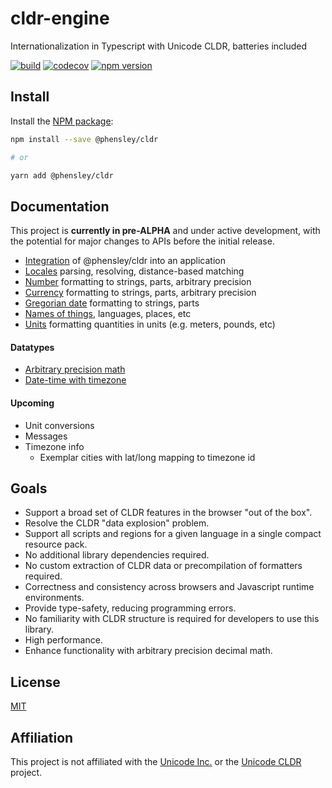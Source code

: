 # cldr-engine

Internationalization in Typescript with Unicode CLDR, batteries included

[![build](https://api.travis-ci.org/phensley/cldr-engine.svg?branch=master)](https://travis-ci.org/phensley/cldr-engine) [![codecov](https://codecov.io/gh/phensley/cldr-engine/branch/master/graph/badge.svg)](https://codecov.io/gh/phensley/cldr-engine) [![npm version](https://badge.fury.io/js/%40phensley%2Fcldr.svg)](https://www.npmjs.com/package/@phensley/cldr)

## Install

Install the [NPM package](https://www.npmjs.com/package/@phensley/cldr):

```bash
npm install --save @phensley/cldr

# or

yarn add @phensley/cldr
```

## Documentation

This project is **currently in pre-ALPHA** and under active development, with the potential for major changes to APIs before the initial release.

* [Integration](docs/integration.md) of @phensley/cldr into an application
* [Locales](docs/locale.md) parsing, resolving, distance-based matching
* [Number](docs/numbers.md) formatting to strings, parts, arbitrary precision
* [Currency](docs/currencies.md) formatting to strings, parts, arbitrary precision
* [Gregorian date](docs/gregorian.md) formatting to strings, parts
* [Names of things](docs/names.md), languages, places, etc
* [Units](docs/units.md) formatting quantities in units (e.g. meters, pounds, etc)

#### Datatypes

* [Arbitrary precision math](docs/math.md)
* [Date-time with timezone](docs/datetime.md)

#### Upcoming

 * Unit conversions
 * Messages
 * Timezone info
   * Exemplar cities with lat/long mapping to timezone id


## Goals

* Support a broad set of CLDR features in the browser "out of the box".
* Resolve the CLDR "data explosion" problem.
* Support all scripts and regions for a given language in a single compact resource pack.
* No additional library dependencies required.
* No custom extraction of CLDR data or precompilation of formatters required.
* Correctness and consistency across browsers and Javascript runtime environments.
* Provide type-safety, reducing programming errors.
* No familiarity with CLDR structure is required for developers to use this library.
* High performance.
* Enhance functionality with arbitrary precision decimal math.

## License

[MIT](LICENSE)

## Affiliation

This project is not affiliated with the [Unicode Inc.](https://unicode.org) or the [Unicode CLDR](http://cldr.unicode.org/) project.

